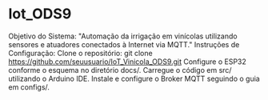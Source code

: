 # Iot_ODS9
Objetivo do Sistema:
"Automação da irrigação em vinícolas utilizando sensores e atuadores conectados à Internet via MQTT."
Instruções de Configuração:
Clone o repositório: git clone https://github.com/seuusuario/IoT_Vinicola_ODS9.git
Configure o ESP32 conforme o esquema no diretório docs/.
Carregue o código em src/ utilizando o Arduino IDE.
Instale e configure o Broker MQTT seguindo o guia em configs/.
